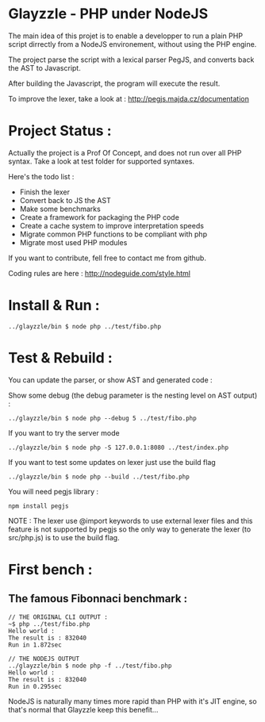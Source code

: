 Glayzzle - PHP under NodeJS
===========================

The main idea of this projet is to enable a developper to run a plain PHP script
dirrectly from a NodeJS environement, without using the PHP engine.

The project parse the script with a lexical parser PegJS, and converts back the 
AST to Javascript. 

After building the Javascript, the program will execute the result.

To improve the lexer, take a look at :
http://pegjs.majda.cz/documentation

Project Status :
================

Actually the project is a Prof Of Concept, and does not run over all PHP syntax.
Take a look at test folder for supported syntaxes.

Here's the todo list :

* Finish the lexer
* Convert back to JS the AST
* Make some benchmarks
* Create a framework for packaging the PHP code
* Create a cache system to improve interpretation speeds
* Migrate common PHP functions to be compliant with php
* Migrate most used PHP modules

If you want to contribute, fell free to contact me from github.

Coding rules are here : http://nodeguide.com/style.html

Install & Run :
===============

```
../glayzzle/bin $ node php ../test/fibo.php
```


Test & Rebuild :
================

You can update the parser, or show AST and generated code :

Show some debug (the debug parameter is the nesting level on AST output) :
```
../glayzzle/bin $ node php --debug 5 ../test/fibo.php
```

If you want to try the server mode
```
../glayzzle/bin $ node php -S 127.0.0.1:8080 ../test/index.php
```

If you want to test some updates on lexer just use the build flag
```
../glayzzle/bin $ node php --build ../test/fibo.php
```

You will need pegjs library :
```
npm install pegjs
```

NOTE : The lexer use @import keywords to use external lexer files and this feature is not supported by pegjs so the only way to generate the lexer (to src/php.js) is to use the build flag.

First bench :
=============

## The famous Fibonnaci benchmark :

```
// THE ORIGINAL CLI OUTPUT :
~$ php ../test/fibo.php
Hello world :
The result is : 832040
Run in 1.872sec

// THE NODEJS OUTPUT
../glayzzle/bin $ node php -f ../test/fibo.php
Hello world :
The result is : 832040
Run in 0.295sec
```

NodeJS is naturally many times more rapid than PHP with it's JIT engine, 
so that's normal that Glayzzle keep this benefit...
